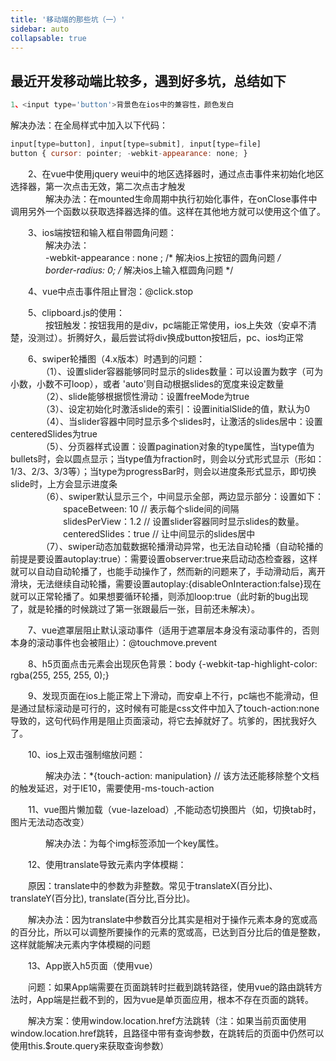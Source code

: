 ```yaml
---
title: '移动端的那些坑（一）'
sidebar: auto
collapsable: true
---
```

## 最近开发移动端比较多，遇到好多坑，总结如下
```js
1、<input type='button'>背景色在ios中的兼容性，颜色发白
```
解决办法：在全局样式中加入以下代码：<br/>
```js
input[type=button], input[type=submit], input[type=file]
button { cursor: pointer; -webkit-appearance: none; }
```

　　2、在vue中使用jquery weui中的地区选择器时，通过点击事件来初始化地区选择器，第一次点击无效，第二次点击才触发<br/>
　　　　解决办法：在mounted生命周期中执行初始化事件，在onClose事件中调用另外一个函数以获取选择器选择的值。这样在其他地方就可以使用这个值了。<br/>

　　3、ios端按钮和输入框自带圆角问题：<br/>
　　　　解决办法：<br/>
　　　　-webkit-appearance : none ; /* 解决ios上按钮的圆角问题 */<br/>
　　　　border-radius: 0; /* 解决ios上输入框圆角问题 */<br/>

　　4、vue中点击事件阻止冒泡：@click.stop<br/>

　　5、clipboard.js的使用：<br/>
　　　　按钮触发：按钮我用的是div，pc端能正常使用，ios上失效（安卓不清楚，没测过）。折腾好久，最后尝试将div换成button按钮后，pc、ios均正常<br/>

　　6、swiper轮播图（4.x版本）时遇到的问题：<br/>
　　　　（1）、设置slider容器能够同时显示的slides数量：可以设置为数字（可为小数，小数不可loop），或者 'auto'则自动根据slides的宽度来设定数量<br/>
　　　　（2）、slide能够根据惯性滑动：设置freeMode为true<br/>
　　　　（3）、设定初始化时激活slide的索引：设置initialSlide的值，默认为0<br/>
　　　　（4）、当slider容器中同时显示多个slides时，让激活的slides居中：设置centeredSlides为true<br/>
　　　　（5）、分页器样式设置：设置pagination对象的type属性，当type值为bullets时，会以圆点显示；当type值为fraction时，则会以分式形式显示（形如：1/3、2/3、3/3等）；当type为progressBar时，则会以进度条形式显示，即切换slide时，上方会显示进度条<br/>
　　　　（6）、swiper默认显示三个，中间显示全部，两边显示部分：设置如下：<br/>
　　　　　　spaceBetween: 10 // 表示每个slide间的间隔<br/>
　　　　　　slidesPerView：1.2 // 设置slider容器同时显示slides的数量。<br/>
　　　　　　centeredSlides：true // 让中间显示的slides居中<br/>
　　　　（7）、swiper动态加载数据轮播滑动异常，也无法自动轮播（自动轮播的前提是要设置autoplay:true）：需要设置observer:true来启动动态检查器，这样就可以自动自动轮播了，也能手动操作了，然而新的问题来了，手动滑动后，离开滑块，无法继续自动轮播，需要设置autoplay:{disableOnInteraction:false}现在就可以正常轮播了。如果想要循环轮播，则添加loop:true（此时新的bug出现了，就是轮播的时候跳过了第一张跟最后一张，目前还未解决）。<br/>

　　7、vue遮罩层阻止默认滚动事件（适用于遮罩层本身没有滚动事件的，否则本身的滚动事件也会被阻止）：@touchmove.prevent<br/>

　　8、h5页面点击元素会出现灰色背景：body {-webkit-tap-highlight-color: rgba(255, 255, 255, 0);}<br/>

　　9、发现页面在ios上能正常上下滑动，而安卓上不行，pc端也不能滑动，但是通过鼠标滚动是可行的，这时候有可能是css文件中加入了touch-action:none导致的，这句代码作用是阻止页面滚动，将它去掉就好了。坑爹的，困扰我好久了。<br/>

　　10、ios上双击强制缩放问题：<br/>

　　　　解决办法：*{touch-action: manipulation}   // 该方法还能移除整个文档的触发延迟，对于IE10，需要使用-ms-touch-action<br/>

　　11、vue图片懒加载（vue-lazeload）,不能动态切换图片（如，切换tab时，图片无法动态改变）<br/>

　　　　解决办法：为每个img标签添加一个key属性。<img v-lazy="imgUrl" :key="imgUrl"><br/>

　　12、使用translate导致元素内字体模糊：<br/>

　　原因：translate中的参数为非整数。常见于translateX(百分比)、translateY(百分比), translate(百分比,百分比)。<br/>

　　解决办法：因为translate中参数百分比其实是相对于操作元素本身的宽或高的百分比，所以可以调整所要操作的元素的宽或高，已达到百分比后的值是整数，这样就能解决元素内字体模糊的问题<br/>

　　13、App嵌入h5页面（使用vue）<br/>

　　问题：如果App端需要在页面跳转时拦截到跳转路径，使用vue的路由跳转方法时，App端是拦截不到的，因为vue是单页面应用，根本不存在页面的跳转。<br/>

　　解决方案：使用window.location.href方法跳转（注：如果当前页面使用window.location.href跳转，且路径中带有查询参数，在跳转后的页面中仍然可以使用this.$route.query来获取查询参数）<br/>
